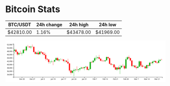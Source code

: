 # Bitcoin Stats

BTC/USDT|24h change|24h high|24h low|
|---|---|---|---|
|$42810.00|1.16%|$43478.00|$41969.00|

<img src="./chart.svg">
